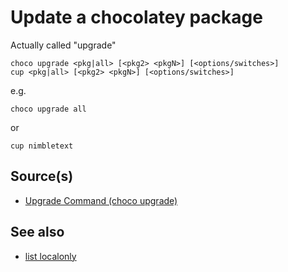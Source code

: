 # Update a chocolatey package

Actually called  "upgrade"

	choco upgrade <pkg|all> [<pkg2> <pkgN>] [<options/switches>]
	cup <pkg|all> [<pkg2> <pkgN>] [<options/switches>]

e.g.

	choco upgrade all

or 

	cup nimbletext


## Source(s)

- [Upgrade Command (choco upgrade)](https://chocolatey.org/docs/commandsupgrade)

## See also

- [list localonly](../chocolatey/list_localonly.md)